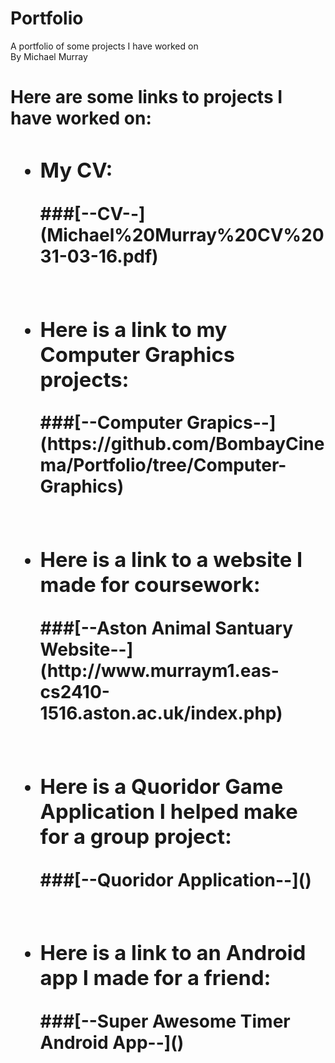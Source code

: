 # Portfolio
A portfolio of some projects I have worked on</br>
By Michael Murray</br>
<h1>Here are some links to projects I have worked on:
<ul>
  <li><h3>My CV:</h3></li>
  ###[--CV--](Michael%20Murray%20CV%2031-03-16.pdf)</br></br>
  <li><h3>Here is a link to my Computer Graphics projects:</h3></li>
  ###[--Computer Grapics--](https://github.com/BombayCinema/Portfolio/tree/Computer-Graphics)</br></br>
  <li><h3>Here is a link to a website I made for coursework:</h3></li>
  ###[--Aston Animal Santuary Website--](http://www.murraym1.eas-cs2410-1516.aston.ac.uk/index.php)</br></br>
  <li><h3>Here is a Quoridor Game Application I helped make for a group project:</h3></li>
  ###[--Quoridor Application--]()</br></br>
  <li><h3>Here is a link to an Android app I made for a friend:</h3></li>
  ###[--Super Awesome Timer Android App--]()</br></br>
</ul>
